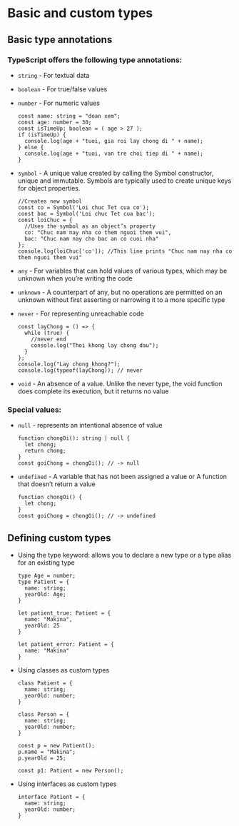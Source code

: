 # Basic and custom types
## Basic type annotations
### TypeScript offers the following type annotations:
- `string` - For textual data
- `boolean` - For true/false values
- `number` - For numeric values
  ```
  const name: string = "doan xem";
  const age: number = 30;
  const isTimeUp: boolean = ( age > 27 );
  if (isTimeUp) {
    console.log(age + "tuoi, gia roi lay chong di " + name);
  } else {
    console.log(age + "tuoi, van tre choi tiep di " + name);
  }
  ```

- `symbol` - A unique value created by calling the Symbol constructor, unique and immutable. Symbols are typically used to create unique keys for object properties.
  ```
  //Creates new symbol
  const co = Symbol('Loi chuc Tet cua co'); 
  const bac = Symbol('Loi chuc Tet cua bac'); 
  const loiChuc = {
    //Uses the symbol as an object’s property
    co: "Chuc nam nay nha co them nguoi them vui",
    bac: "Chuc nam nay cho bac an co cuoi nha"
  };
  console.log(loiChuc['co']); //This line prints "Chuc nam nay nha co them nguoi them vui"
  ```

- `any` - For variables that can hold values of various types, which may be unknown when you’re writing the code
- `unknown` - A counterpart of any, but no operations are permitted on an unknown without first asserting or narrowing it to a more specific type
- `never` - For representing unreachable code
  ```
  const layChong = () => {
    while (true) {
      //never end
      console.log("Thoi khong lay chong dau");
    }
  };
  console.log("Lay chong khong?");
  console.log(typeof(layChong)); // never
  ```

- `void` - An absence of a value. Unlike the never type, the void function does complete its execution, but it returns no value

### Special values:
- `null` - represents an intentional absence of value
  ```
  function chongOi(): string | null {
    let chong;
    return chong;
  }
  const goiChong = chongOi(); // -> null
  ```

- `undefined` - A variable that has not been assigned a value or A function that doesn’t return a value
  ```
  function chongOi() {
    let chong;
  }
  const goiChong = chongOi(); // -> undefined
  ```

## Defining custom types
- Using the type keyword: allows you to declare a new type or a type alias for an existing type
  ```
  type Age = number;
  type Patient = {
    name: string;
    yearOld: Age;
  }

  let patient_true: Patient = {
    name: "Makina",
    yearOld: 25
  }

  let patient_error: Patient = {
    name: "Makina"
  }
  ```

- Using classes as custom types
  ```
  class Patient = {
    name: string;
    yearOld: number;
  }

  class Person = {
    name: string;
    yearOld: number;
  }

  const p = new Patient();
  p.name = "Makina";
  p.yearOld = 25;

  const p1: Patient = new Person();
  ```

- Using interfaces as custom types
  ```
  interface Patient = {
    name: string;
    yearOld: number;
  }
  ```